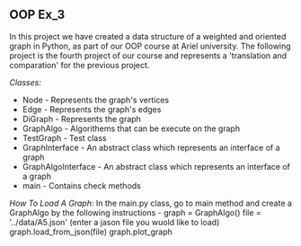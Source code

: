 ## OOP Ex_3

In this project we have created a data structure of a weighted and oriented graph in Python, as part of our OOP course at Ariel university. The following project is the fourth project of our course and represents a 'translation and comparation' for the previous project.

*Classes:*
* Node - Represents the graph's vertices
* Edge - Represents the graph's edges
* DiGraph - Represents the graph
* GraphAlgo - Algorithems that can be execute on the graph
* TestGraph - Test class
* GraphInterface - An abstract class which represents an interface of a graph
* GraphAlgoInterface - An abstract class which represents an interface of a graph
* main - Contains check methods


*How To Load A Graph:*
In the main.py class, go to main method and create a GraphAlgo by the following instructions -
graph = GraphAlgo()
file = '../data/A5.json' (enter a jason file you wuold like to load)
graph.load_from_json(file)
graph.plot_graph
